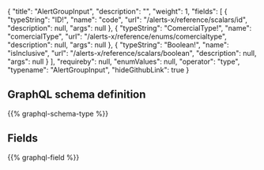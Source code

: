 {
  "title": "AlertGroupInput",
  "description": "",
  "weight": 1,
  "fields": [
    {
      "typeString": "ID!",
      "name": "code",
      "url": "/alerts-x/reference/scalars/id",
      "description": null,
      "args": null
    },
    {
      "typeString": "ComercialType!",
      "name": "comercialType",
      "url": "/alerts-x/reference/enums/comercialtype",
      "description": null,
      "args": null
    },
    {
      "typeString": "Boolean!",
      "name": "isInclusive",
      "url": "/alerts-x/reference/scalars/boolean",
      "description": null,
      "args": null
    }
  ],
  "requireby": null,
  "enumValues": null,
  "operator": "type",
  "typename": "AlertGroupInput",
  "hideGithubLink": true
}
## GraphQL schema definition

{{% graphql-schema-type %}}

## Fields

{{% graphql-field %}}
